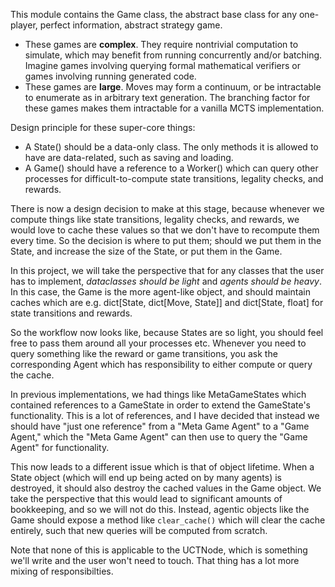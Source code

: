 This module contains the Game class, the abstract base class for any one-player,
perfect information, abstract strategy game.
- These games are **complex**. They require nontrivial computation to simulate, which may benefit from running concurrently and/or batching. Imagine games involving querying formal mathematical verifiers or games involving running generated code.
- These games are **large**. Moves may form a continuum, or be intractable to enumerate as in arbitrary text generation. The branching factor for these games makes them intractable for a vanilla MCTS implementation.


Design principle for these super-core things:
 - A State() should be a data-only class. The only methods it is allowed to have are data-related,
 such as saving and loading.
 - A Game() should have a reference to a Worker() which can query other processes for difficult-to-compute
 state transitions, legality checks, and rewards.

There is now a design decision to make at this stage, because whenever we compute things like
state transitions, legality checks, and rewards, we would love to cache these values so that we don't
have to recompute them every time. So the decision is where to put them; should we put them in
the State, and increase the size of the State, or put them in the Game.

In this project, we will take the perspective that for any classes that the user has to implement,
*dataclasses should be light* and *agents should be heavy*.
In this case, the Game is the more agent-like object, and should maintain caches which
are e.g. dict[State, dict[Move, State]] and dict[State, float] for state transitions and rewards.

So the workflow now looks like, because States are so light, you should feel free to pass them
around all your processes etc. Whenever you need to query something like the reward or game transitions,
you ask the corresponding Agent which has responsibility to either compute or query the cache.

In previous implementations, we had things like MetaGameStates which contained references
to a GameState in order to extend the GameState's functionality. This is a lot of references,
and I have decided that instead we should have "just one reference" from a "Meta Game Agent"
to a "Game Agent," which the "Meta Game Agent" can then use to query the "Game Agent" for
functionality.

This now leads to a different issue which is that of object lifetime. When a State object (which
will end up being acted on by many agents) is destroyed, it should also destroy the cached
values in the Game object. We take the perspective that this would lead to significant amounts of
bookkeeping, and so we will not do this. Instead, agentic objects like the Game should expose a
method like `clear_cache()` which will clear the cache entirely, such that new queries will be
computed from scratch.

Note that none of this is applicable to the UCTNode, which is something we'll
write and the user won't need to touch. That thing has a lot more mixing of responsibilties.